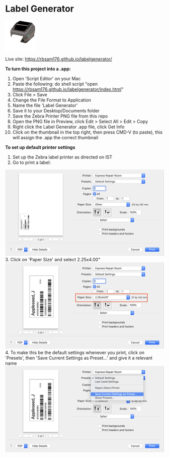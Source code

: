 # Label Generator

<img src="zebra-logo.png" width="100px">

Live site: https://rbsam176.github.io/labelgenerator/

**To turn this project into a .app:**
1. Open 'Script Editor' on your Mac
2. Paste the following:
    do shell script "open https://rbsam176.github.io/labelgenerator/index.html"
3. Click File > Save
4. Change the File Format to Application
5. Name the file 'Label Generator'
6. Save it to your Desktop/Documents folder
7. Save the Zebra Printer PNG file from this repo
8. Open the PNG file in Preview, click Edit > Select All > Edit > Copy
9. Right click the Label Generator .app file, click Get Info
10. Click on the thumbnail in the top right, then press CMD-V (to paste), this will assign the .app the correct thumbnail

**To set up default printer settings**
1. Set up the Zebra label printer as directed on IST
2. Go to print a label:
<img src="printer-setup-1.png">
3. Click on 'Paper Size' and select 2.25x4.00"
<img src="printer-setup-2.png">
4. To make this be the default settings whenever you print, click on 'Presets', then 'Save Current Settings as Preset...' and give it a relevant name
<img src="printer-setup-3.png">

